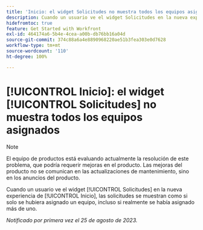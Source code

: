 ```yaml
---
title: 'Inicio: el widget Solicitudes no muestra todos los equipos asignados'
description: Cuando un usuario ve el widget Solicitudes en la nueva experiencia de Inicio, las solicitudes se muestran como si solo se hubiera asignado un equipo, incluso si realmente se había asignado más de uno.
hidefromtoc: true
feature: Get Started with Workfront
exl-id: 464174a6-5b4e-4cea-a00b-db76bb16a04d
source-git-commit: 374c88a6a4e8890968220ae51b3fea303e0d7628
workflow-type: tm+mt
source-wordcount: '110'
ht-degree: 100%

---
```


# [!UICONTROL Inicio]: el widget [!UICONTROL Solicitudes] no muestra todos los equipos asignados

>[!NOTE]
>
>El equipo de productos está evaluando actualmente la resolución de este problema, que podría requerir mejoras en el producto. Las mejoras del producto no se comunican en las actualizaciones de mantenimiento, sino en los anuncios del producto.

Cuando un usuario ve el widget [!UICONTROL Solicitudes] en la nueva experiencia de [!UICONTROL Inicio], las solicitudes se muestran como si solo se hubiera asignado un equipo, incluso si realmente se había asignado más de uno.

_Notificado por primera vez el 25 de agosto de 2023._
